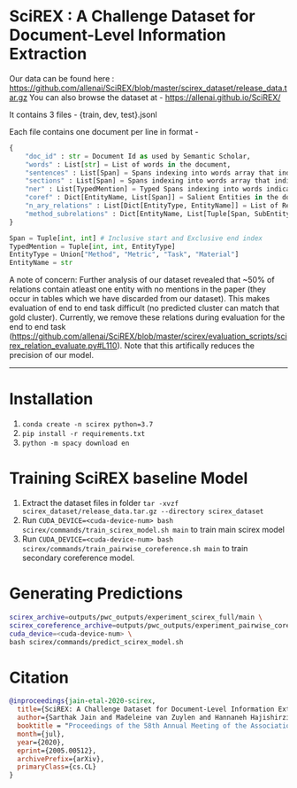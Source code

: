 # SciREX : A Challenge Dataset for Document-Level Information Extraction

Our data can be found here : https://github.com/allenai/SciREX/blob/master/scirex_dataset/release_data.tar.gz
You can also browse the dataset at - https://allenai.github.io/SciREX/

It contains 3 files - {train, dev, test}.jsonl

Each file contains one document per line in format  - 

```python
{
    "doc_id" : str = Document Id as used by Semantic Scholar,
    "words" : List[str] = List of words in the document,
    "sentences" : List[Span] = Spans indexing into words array that indicate sentences,
    "sections" : List[Span] = Spans indexing into words array that indicate sections,
    "ner" : List[TypedMention] = Typed Spans indexing into words indicating mentions ,
    "coref" : Dict[EntityName, List[Span]] = Salient Entities in the document and mentions belonging to it,
    "n_ary_relations" : List[Dict[EntityType, EntityName]] = List of Relations where each Relation is a dictionary with 5 keys (Method, Metric, Task, Material, Score),
    "method_subrelations" : Dict[EntityName, List[Tuple[Span, SubEntityName]]] = Each Methods may be subdivided into simpler submethods and Submenthods in coref array. For example, DLDL+VGG-Face is broken into two methods DLDL , VGG-Face.
}

Span = Tuple[int, int] # Inclusive start and Exclusive end index
TypedMention = Tuple[int, int, EntityType]
EntityType = Union["Method", "Metric", "Task", "Material"]
EntityName = str
```

A note of concern: Further analysis of our dataset revealed that ~50% of relations contain atleast one entity with no mentions in the paper (they occur in tables which we have discarded from our dataset). This makes evaluation of end to end task difficult (no predicted cluster can match that gold cluster). Currently, we remove these relations during evaluation for the end to end task (https://github.com/allenai/SciREX/blob/master/scirex/evaluation_scripts/scirex_relation_evaluate.py#L110). Note that this artifically reduces the precision of our model.

<hr>

Installation
============

1. `conda create -n scirex python=3.7`
2. `pip install -r requirements.txt`
3. `python -m spacy download en`

Training SciREX baseline Model
=================

1. Extract the dataset files in folder `tar -xvzf scirex_dataset/release_data.tar.gz --directory scirex_dataset`
2. Run `CUDA_DEVICE=<cuda-device-num> bash scirex/commands/train_scirex_model.sh main` to train main scirex model
3. Run `CUDA_DEVICE=<cuda-device-num> bash scirex/commands/train_pairwise_coreference.sh main` to train secondary coreference model.

Generating Predictions
======================


```bash
scirex_archive=outputs/pwc_outputs/experiment_scirex_full/main \
scirex_coreference_archive=outputs/pwc_outputs/experiment_pairwise_coreference/main \
cuda_device=<cuda-device-num> \
bash scirex/commands/predict_scirex_model.sh
```

Citation
========

```bibtex
@inproceedings{jain-etal-2020-scirex,
  title={SciREX: A Challenge Dataset for Document-Level Information Extraction},
  author={Sarthak Jain and Madeleine van Zuylen and Hannaneh Hajishirzi and Iz Beltagy},
  booktitle = "Proceedings of the 58th Annual Meeting of the Association for Computational Linguistics",
  month={jul},
  year={2020},
  eprint={2005.00512},
  archivePrefix={arXiv},
  primaryClass={cs.CL}
}
```
